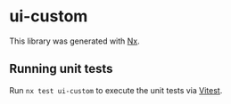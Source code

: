 # ui-custom

This library was generated with [Nx](https://nx.dev).

## Running unit tests

Run `nx test ui-custom` to execute the unit tests via [Vitest](https://vitest.dev/).

